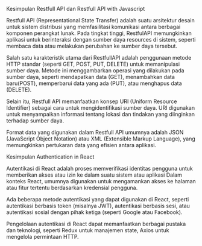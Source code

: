 Kesimpulan Restfull API dan Restfull API with Javascript

Restfull API (Representational State Transfer) adalah suatu arsitektur desain untuk sistem distribusi yang memfasilitasi komunikasi antara
berbagai komponen perangkat lunak. Pada tingkat tinggi, RestfulAPI memungkinkan aplikasi untuk berinteraksi dengan sumber daya resources
di sistem, seperti membaca data atau melakukan perubahan ke sumber daya tersebut.

Salah satu karakteristik utama dari RestfullAPI adalah penggunaan metode HTTP standar (seperti GET, POST, PUT, DELETE) untuk memanipulasi
sumber daya. Metode ini menggambarkan operasi yang dilakukan pada sumber daya, seperti mendapatkan data (GET), menambahkan data baru\(POST), memperbarui data yang ada (PUT), atau menghapus data (DELETE).

Selain itu, Restfull API memanfaatkan konsep URI (Uniform Resource Identifier) sebagai cara untuk mengidentifikasi sumber daya. URI
digunakan untuk menyampaikan informasi tentang lokasi dan tindakan yang diinginkan terhadap sumber daya.

Format data yang digunakan dalam Restfull API umumnya adalah JSON (JavaScript Object Notation) atau XML (Extensible Markup Language), yang
memungkinkan pertukaran data yang efisien antara aplikasi.

Kesimpulan Authentication in React

Autentikasi di React adalah proses memverifikasi identitas pengguna untuk memberikan akses atau izin ke dalam suatu sistem atau aplikasi
Dalam konteks React, umumnya digunakan untuk mengamankan akses ke halaman atau fitur tertentu berdasarkan kredensial pengguna.

Ada beberapa metode autentikasi yang dapat digunakan di React, seperti autentikasi berbasis token (misalnya JWT), autentikasi berbasis
sesi, atau autentikasi sosial dengan pihak ketiga (seperti Google atau Facebook).

Pengelolaan autentikasi di React dapat memanfaatkan berbagai pustaka dan teknologi, seperti Redux untuk manajemen state, Axios untuk
mengelola permintaan HTTP.
